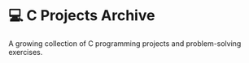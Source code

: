 # 💻 C Projects Archive
A growing collection of C programming projects and problem-solving exercises.  
